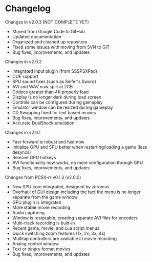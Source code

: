 <h1>Changelog</h1>

Changes in v2.0.3 (NOT COMPLETE YET)

- Moved from Google Code to GitHub<br>
- Updated documentation<br>
- Organized and cleaned up repository<br>
- Fixed some issues with moving from SVN to GIT<br>
- Bug fixes, improvements, and updates<br>

Changes in v2.0.2

- Integrated input plugin (from SSSPSXPad)<br>
- CUE support<br>
- SPU sound fixes (such as Seifer's Sword)<br>
- AVI and WAV now split at 2GB<br>
- Codecs greater than 4K properly load<br>
- Display is no longer dark during load screen<br>
- Controls can be configured during gameplay<br>
- Emulator window can be resized during gameplay<br>
- CD Swapping fixed for text based movies<br>
- Bug fixes, improvements, and updates<br>
- Accurate DualShock emulation<br>

Changes in v2.0.1

- Fast-forward is robust and fast now<br>
- Initialize GPU and SPU better when restarting/loading a game (less desyncs)<br>
- Remove GPU hotkeys<br>
- AVI functionality now works, no more configuration through GPU<br>
- Bug fixes, improvements, and updates<br>

Changes from PCSX-rr v0.1.3 (v2.0.0)

- New SPU core integrated, designed by zeromus<br>
- Overhaul of GUI design including the fact the menu is no longer separate from the game window<br>
- GPU plugin is integrated<br>
- More stable movie recording<br>
- Audio capturing<br>
- Window is resizeable, creating separate AVI files for encoders<br>
- Multi-track recording is built-in<br>
- Recent game, movie, and Lua script menus<br>
- Quick switching zoom features (1x, 2x, 3x, 4x)<br>
- Multitap controllers are available in movie recording<br>
- Analog control window<br>
- Text or binary format movies<br>
- Bug fixes, improvements, and updates<br>
